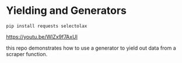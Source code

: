 # Yielding and Generators

`pip install requests selectolax`

https://youtu.be/WlZx9f7AxUI

this repo demonstrates how to use a generator to yield out data from a scraper function.
